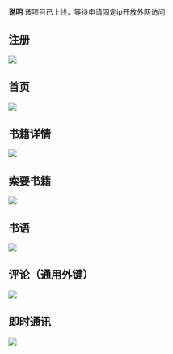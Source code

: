 **说明** 该项目已上线，等待申请固定ip开放外网访问

## 注册
![](http://note.youdao.com/yws/res/12218/WEBRESOURCEe0937153c1de0585af689dc7f180bf50)

## 首页
![](http://note.youdao.com/yws/res/12220/WEBRESOURCE96107737d592fd99a44aa2ab7a1f15ad)

## 书籍详情
![](http://note.youdao.com/yws/res/12224/WEBRESOURCE4d99ee48283d89d7fe581571a039d900)

## 索要书籍
![](http://note.youdao.com/yws/res/12226/WEBRESOURCE9c38c538341d070947a92d7e89189116)

## 书语
![](http://note.youdao.com/yws/res/12228/WEBRESOURCE6d1421bcf0805fe83471e7edea444633)

## 评论（通用外键）
![](http://note.youdao.com/yws/res/12230/WEBRESOURCEc2504d9a943eb87aff0c165786d9ff0d)

## 即时通讯
![](http://note.youdao.com/yws/res/12234/WEBRESOURCEdc3c67bb1a4c5d91e373c21b7ea68762)